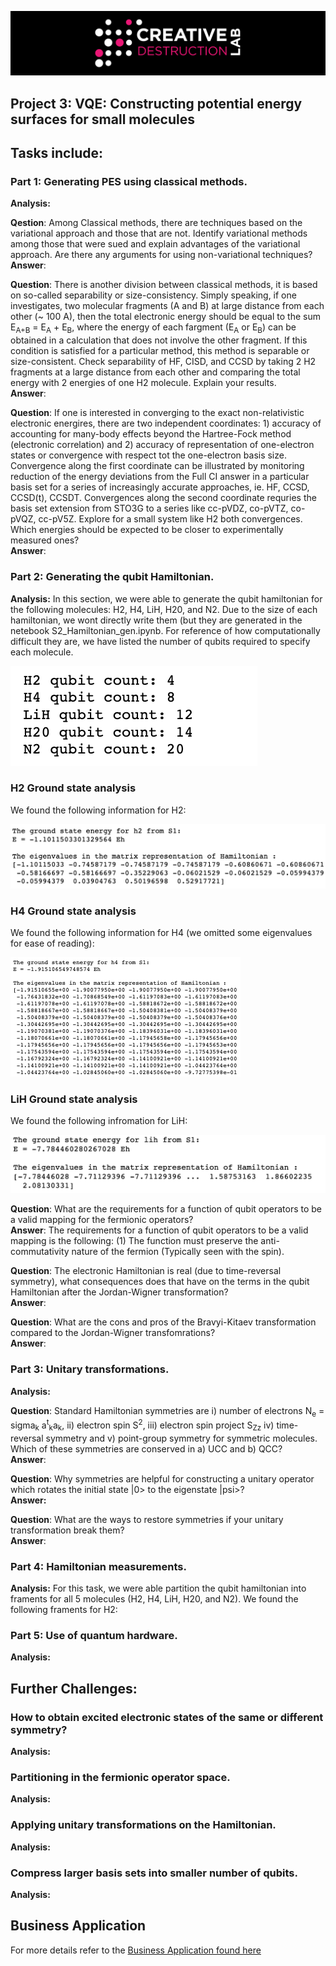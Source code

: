 ![CDL 2020 Cohort Project](../figures/CDL_logo.jpg)
## Project 3: VQE: Constructing potential energy surfaces for small molecules

## Tasks include:

### Part 1: Generating PES using classical methods.
**Analysis:**

**Qestion**: Among Classical methods, there are techniques based on the variational approach and those that are not. Identify variational methods among those that were sued and explain advantages of the variational approach. Are there any arguments for using non-variational techniques?
<br />
**Answer**:

**Question**: There is another division between classical methods, it is based on so-called separability or size-consistency. Simply speaking, if one investigates, two molecular fragments (A and B) at large distance from each other (~ 100 A), then the total electronic energy should be equal to the sum E<sub>A+B</sub> = E<sub>A</sub> + E<sub>B</sub>, where the energy of each fargment (E<sub>A</sub> or E<sub>B</sub>) can be obtained in a calculation that does not involve the other fragment. If this condition is satisfied for a particular method, this method is separable or size-consistent. Check separability of HF, CISD, and CCSD by taking 2 H2 fragments at a large distance from each other and comparing the total energy with 2 energies of one H2 molecule. Explain your results.
<br />
**Answer**:

**Question**: If one is interested in converging to the exact non-relativistic electronic energires, there are two independent coordinates: 1) accuracy of accounting for many-body effects beyond the Hartree-Fock method (electronic correlation) and 2) accuracy of representation of one-electron states or convergence with respect tot the one-electron basis size. Convergence along the first coordinate can be illustrated by monitoring reduction of the energy deviations from the Full CI answer in a particular basis set for a series of increasingly accurate approaches, ie. HF, CCSD, CCSD(t), CCSDT. Convergences along the second coordinate requries the basis set extension from STO3G to a series like cc-pVDZ, co-pVTZ, co-pVQZ, cc-pV5Z. Explore for a small system like H2 both convergences. Which energies should be expected to be closer to experimentally measured ones?
<br />
**Answer**:

### Part 2: Generating the qubit Hamiltonian.
**Analysis:** In this section, we were able to generate the qubit hamiltonian for the following molecules: H2, H4, LiH, H20, and N2. Due to the size of each hamiltonian, we wont directly write them (but they are generated in the netebook S2_Hamiltonian_gen.ipynb. For reference of how computationally difficult they are, we have listed the number of qubits required to specify each molecule.

![Qubit Count](../Week3_VQE/imgs/task_2_qubit_count.png)

### H2 Ground state analysis
We found the following information for H2:

![h2 ground state energy](../Week3_VQE/imgs/h2_ground_energy.png)

### H4 Ground state analysis
We found the following information for H4 (we omitted some eigenvalues for ease of reading):

![h4 ground state energy](../Week3_VQE/imgs/h4_ground_state_energy.png)

### LiH Ground state analysis
We found the following infromation for LiH:

![liH ground state energy](../Week3_VQE/imgs/lih_ground_state_energy.png)

**Question**: What are the requirements for a function of qubit operators to be a valid mapping for the fermionic operators?
<br />
**Answer**: The requirements for a function of qubit operators to be a valid mapping is the following:
(1) The function must preserve the anti-commutativity nature of the fermion (Typically seen with the spin).

**Question**: The electronic Hamiltonian is real (due to time-reversal symmetry), what consequences does that have on the terms in the qubit Hamiltonian after the Jordan-Wigner transformation?
<br />
**Answer**: 

**Question**: What are the cons and pros of the Bravyi-Kitaev transformation compared to the Jordan-Wigner transfomrations?
<br />
**Answer**:

### Part 3: Unitary transformations.
**Analysis:**

**Question**: Standard Hamiltonian symmetries are i) number of electrons N<sub>e</sub> = sigma<sub>k</sub> a<sup>t</sup><sub>k</sub>a<sub>k</sub>, ii) electron spin S<sup>2</sup>, iii) electron spin project S<sub>Zz</sub> iv) time-reversal symmetry and v) point-group symmetry for symmetric molecules. Which of these symmetries are conserved in a) UCC and b) QCC?
<br />
**Answer**:
  
**Question**: Why symmetries are helpful for constructing a unitary operator which rotates the initial state |0> to the eigenstate |psi>?
<br />
**Answer:**

**Question**: What are the ways to restore symmetries if your unitary transformation break them?
<br />
**Answer**:

### Part 4: Hamiltonian measurements.
**Analysis:** For this task, we were able partition the qubit hamiltonian into framents for all 5 molecules (H2, H4, LiH, H20, and N2). We found the following framents for H2:


### Part 5: Use of quantum hardware.
**Analysis:**

## Further Challenges:
### How to obtain excited electronic states of the same or different symmetry?
**Analysis:**
### Partitioning in the fermionic operator space.
**Analysis:**
### Applying unitary transformations on the Hamiltonian.
**Analysis:**
### Compress larger basis sets into smaller number of qubits.
**Analysis:**

## Business Application

For more details refer to the [Business Application found here](./Business_Application.md)
